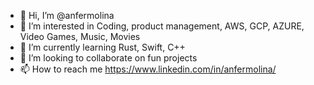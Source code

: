 - 👋 Hi, I’m @anfermolina
- 👀 I’m interested in Coding, product management, AWS, GCP, AZURE, Video Games, Music, Movies
- 🌱 I’m currently learning Rust, Swift, C++
- 💞️ I’m looking to collaborate on fun projects 
- 📫 How to reach me https://www.linkedin.com/in/anfermolina/

<!---
anfermolina/anfermolina is a ✨ special ✨ repository because its `README.md` (this file) appears on your GitHub profile.
You can click the Preview link to take a look at your changes.
--->
